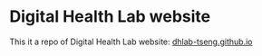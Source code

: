 # Digital Health Lab website
This it a repo of Digital Health Lab website: [dhlab-tseng.github.io](https://dhlab-tseng.github.io)  


